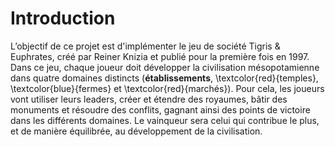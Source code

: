 # Introduction

L’objectif de ce projet est d'implémenter le jeu de société Tigris & Euphrates, créé par Reiner Knizia et publié pour la première fois en 1997. Dans ce jeu, chaque joueur doit développer la civilisation mésopotamienne dans quatre domaines distincts (**établissements**,  \textcolor{red}{temples}, \textcolor{blue}{fermes} et \textcolor{red}{marchés}). Pour cela, les joueurs vont utiliser leurs leaders, créer et étendre des royaumes, bâtir des monuments et résoudre des conflits, gagnant ainsi des points de victoire dans les différents domaines. Le vainqueur sera celui qui contribue le plus, et de manière équilibrée, au développement de la civilisation.